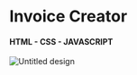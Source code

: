 # Invoice Creator
#### HTML - CSS - JAVASCRIPT 
![Untitled design](https://user-images.githubusercontent.com/49618856/162599349-3038a870-4e57-4d70-b5c0-351635bbaca9.gif)
